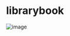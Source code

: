 # librarybook

![image](https://github.com/Kharyk/librarybook/assets/131535513/dcc8be35-bcac-43d3-aee8-4746d6355caf)
